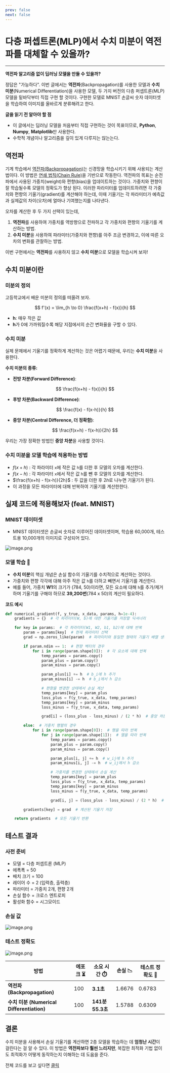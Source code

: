 ```yaml
---
prev: false
next: false
---
```

# 다층 퍼셉트론(MLP)에서 수치 미분이 역전파를 대체할 수 있을까?
---
**역전파 알고리즘 없이 딥러닝 모델을 만들 수 있을까?**

정답은 "가능하다". 이번 글에서는 **역전파**(Backpropagation)를 사용한 모델과 **수치 미분**(Numerical Differentiation)을 사용한 모델, 두 가지 버전의 다층 퍼셉트론(MLP) 모델을 밑바닥부터 직접 구현 할 것이다. 구현한 모델로 MNIST 손글씨 숫자 데이터셋을 학습하여 이미지를 올바르게 분류해려고 한다.


**글을 읽기 전 알아야 할 점**

- 이 글에서는 딥러닝 모델을 처음부터 직접 구현하는 것이 목표이므로, **Python**, **Numpy**, **Matplotlib**만 사용한다.
- 수학적 개념이나 알고리즘을 깊이 있게 다루지는 않는는다.

## **역전파**
기계 학습에서 [역전파(Backpropagation)](https://en.wikipedia.org/wiki/Backpropagation)는 신경망을 학습시키기 위해 사용되는 계산법이다. 이 방법은 [연쇄 법칙(Chain Rule)](https://en.wikipedia.org/wiki/Chain_rule)을 기반으로 작동한다. 역전파의 목표는 순전파에서 사용된 가중치(weight)와 편향(bias)을 업데이트하는 것이다. 가중치와 편향이 잘 학습될수록 모델의 정확도가 향상 된다.
이러한 파라미터를 업데이트하려면 각 가중치와 편향의 기울기(gradient)를 계산해야 하는데, 이때 기울기는 각 파라미터가 예측값과 실제값의 차이(오차)에 얼마나 기여했는지를 나타낸다.

오차를 계산한 후 두 가지 선택이 있는데,

1. **역전파**를 사용하여 가중치를 역방향으로 전파하고 각 가중치와 편향의 기울기를 계산하는 방법.
2. **수치 미분**을 사용하여 파라미터(가중치와 편향)를 아주 조금 변경하고, 이에 따른 오차의 변화를 관찰하는 방법.

이번 구현에서는 **역전파**를 사용하지 않고 **수치 미분**으로 모델을 학습시켜 보자!

## 수치 미분이란

### 미분의 정의

고등학교에서 배운 미분의 정의를 떠올려 보자.

$$
f'(x) = \lim_{h \to 0} \frac{f(x+h) - f(x)}{h}
$$

- **h**: 매우 작은 값
- **h**가 0에 가까워질수록 해당 지점에서의 순간 변화율을 구할 수 있다.

### 수치 미분

실제 문제에서 기울기를 정확하게 계산하는 것은 어렵기 때문에, 우리는 **수치 미분**을 사용한다.

**수치 미분의 종류:**

- **전방 차분(Forward Difference)**:

$$
\frac{f(x+h) - f(x)}{h} 
$$

- **후방 차분(Backward Difference)**:

$$
\frac{f(x) - f(x-h)}{h} 
$$

- **중앙 차분(Central Difference, 더 정확함)**:

$$
\frac{f(x+h) - f(x-h)}{2h} 
$$

우리는 가장 정확한 방법인 **중앙 차분**을 사용할 것이다.

### 수치 미분을 모델 학습에 적용하는 방법

- $f(x+h)$ : 각 파라미터 `x`에 작은 값 `h`를 더한 후 모델의 오차를 계산한다.
- $f(x-h)$ : 각 파라미터 `x`에서 작은 값 `h`를 뺀 후 모델의 오차를 계산한다.
- $\frac{f(x+h) - f(x-h)}{2h}$ : 두 값을 더한 후 $2h$로 나누면 기울기가 된다.
- 이 과정을 모든 파라미터에 대해 반복하여 기울기를 계산한한다.

## 실제 코드에 적용해보자 (feat. MNIST)

### MNIST 데이터셋

- MNIST 데이터셋은 손글씨 숫자로 이루어진 데이터셋이며, 학습용 60,000개, 테스트용 10,000개의 이미지로 구성되어 있다.


![image.png](/posts/1/image_0.png)

### 모델 학습 🤖

- **수치 미분**의 핵심 개념은 손실 함수의 기울기를 수치적으로 계산하는 것이다.
- 가중치와 편향 각각에 대해 아주 작은 값 `h`를 더하고 빼면서 기울기를 계산한다.
- 예를 들어, 가중치 **W1**의 크기가 (784, 50)이라면, 모든 요소에 대해 `h`를 추가/제거하며 기울기를 구해야 하므로 **39,200번**(784 x 50)의 계산이 필요하다.

**코드 예시**

```python
def numerical_gradient(f, y_true, x_data, params, h=1e-4):
    gradients = {}  # 각 파라미터(W, b)에 대한 기울기를 저장할 딕셔너리

    for key in params:  # 각 파라미터(W1, W2, b1, b2)에 대해 반복
        param = params[key]  # 현재 파라미터 선택
        grad = np.zeros_like(param)  # 파라미터와 동일한 형태의 기울기 배열 생성

        if param.ndim == 1:  # 편향 벡터의 경우
            for i in range(param.shape[0]):  # 각 요소에 대해 반복
                temp_params = params.copy()
                param_plus = param.copy()
                param_minus = param.copy()

                param_plus[i] += h  # b_i에 h 추가
                param_minus[i] -= h  # b_i에서 h 감소

                # 편향을 변경한 상태에서 손실 계산
                temp_params[key] = param_plus
                loss_plus = f(y_true, x_data, temp_params)  
                temp_params[key] = param_minus
                loss_minus = f(y_true, x_data, temp_params)  

                grad[i] = (loss_plus - loss_minus) / (2 * h)  # 중앙 차분 방식으로 기울기 계산

        else:  # 가중치 행렬의 경우
            for i in range(param.shape[0]):  # 행을 따라 반복
                for j in range(param.shape[1]):  # 열을 따라 반복
                    temp_params = params.copy()
                    param_plus = param.copy()
                    param_minus = param.copy()

                    param_plus[i, j] += h  # w_ij에 h 추가
                    param_minus[i, j] -= h  # w_ij에서 h 감소

                    # 가중치를 변경한 상태에서 손실 계산
                    temp_params[key] = param_plus
                    loss_plus = f(y_true, x_data, temp_params)  
                    temp_params[key] = param_minus
                    loss_minus = f(y_true, x_data, temp_params) 

                    grad[i, j] = (loss_plus - loss_minus) / (2 * h)  # 중앙 차분 방식으로 기울기 계산

        gradients[key] = grad  # 계산된 기울기 저장

    return gradients  # 모든 기울기 반환


```
## 테스트 결과

### 사전 준비

- 모델 = 다층 퍼셉트론 (MLP)
- 에폭폭 = 50
- 배치 크기 = 100
- 레이어 수 = 2 (입력층, 출력층)
- 파라미터 = 가중치 2개, 편향 2개
- 손실 함수 = 크로스 엔트로피
- 활성화 함수 = 시그모이드

### 손실 값

![image.png](/posts/1/image_1.png)

### 테스트 정확도

![image.png](/posts/1/image_2.png)

| 방법 | 에포크 ⏳ | 소요 시간 ⏱️ | 손실 📉 | 테스트 정확도 🎯 |
| --- | --- | --- | --- | --- |
| **역전파 (Backpropagation)** | 100 | **3.1초** | 1.6676 | 0.6783 |
| **수치 미분 (Numerical Differentiation)** | 100 | **141분 55.3초** | 1.5788 | 0.6309 |

## 결론

수치 미분을 사용해서 손실 기울기를 계산하면 2층 모델을 학습하는 데 **엄청난 시간**이 걸린다는 걸 알 수 있다. 이 방법은 **역전파보다 훨씬 느리지만**, 복잡한 최적화 기법 없이도 최적화가 어떻게 동작하는지 이해하는 데 도움을 준다.

전체 코드를 보고 싶다면 [클릭](https://github.com/bom1215/portfolio/blob/main/deep_learning_from_scratch/train_mnist_mlp.ipynb)






